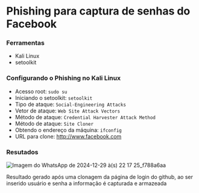 # Phishing para captura de senhas do Facebook

### Ferramentas

- Kali Linux
- setoolkit

### Configurando o Phishing no Kali Linux

- Acesso root: ``` sudo su ```
- Iniciando o setoolkit: ``` setoolkit ```
- Tipo de ataque: ``` Social-Engineering Attacks ```
- Vetor de ataque: ``` Web Site Attack Vectors ```
- Método de ataque: ```Credential Harvester Attack Method ```
- Método de ataque: ``` Site Cloner ```
- Obtendo o endereço da máquina: ``` ifconfig ```
- URL para clone: http://www.facebook.com

### Resutados

![Imagem do WhatsApp de 2024-12-29 à(s) 22 17 25_f788a6aa](https://github.com/user-attachments/assets/066bbe1a-6472-466b-814b-bb7463568e40)


Resultado gerado após uma clonagem da página de login do github, ao ser inserido usuário e senha a informação é capturada e armazeada
